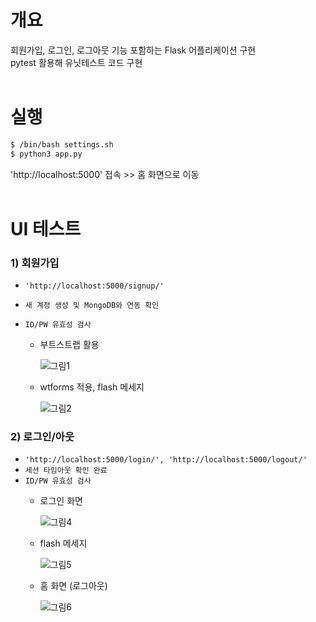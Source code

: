 # 개요
회원가입, 로그인, 로그아웃 기능 포함하는 Flask 어플리케이션 구현 
<br>pytest 활용해 유닛테스트 코드 구현
<br><br>

# 실행
```bash
$ /bin/bash settings.sh
$ python3 app.py
```
'http://localhost:5000' 접속 >> 홈 화면으로 이동
<br><br>

# UI 테스트

### 1) 회원가입

  - `'http://localhost:5000/signup/'`
  - `새 계정 생성 및 MongoDB와 연동 확인`
  - `ID/PW 유효성 검사`

    - 부트스트랩 활용
    
      ![그림1](https://user-images.githubusercontent.com/42771578/123518526-3f205000-d6e1-11eb-8a58-8b7e86f21c96.png)

    - wtforms 적용, flash 메세지
    
      ![그림2](https://user-images.githubusercontent.com/42771578/123518529-40517d00-d6e1-11eb-8107-aedf19ff0590.png)

### 2) 로그인/아웃

  - `'http://localhost:5000/login/', 'http://localhost:5000/logout/'`
  - `세션 타임아웃 확인 완료`
  - `ID/PW 유효성 검사`
    - 로그인 화면
        
      ![그림4](https://user-images.githubusercontent.com/42771578/123538797-658dcc00-d771-11eb-9e68-3b14ded13221.png)
      
    - flash 메세지

      ![그림5](https://user-images.githubusercontent.com/42771578/123538799-66bef900-d771-11eb-974b-c5b21d716980.png)
      
    - 홈 화면 (로그아웃)
      
      ![그림6](https://user-images.githubusercontent.com/42771578/123539713-f23a8900-d775-11eb-8491-ad97ca583333.png)
